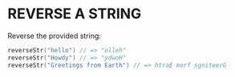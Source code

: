 # REVERSE A STRING
Reverse the provided string:

```go
reverseStr("hello") // => "olleh"
reverseStr("Howdy") // => "ydwoH"
reverseStr("Greetings from Earth") // => htraE morf sgniteerG
```
